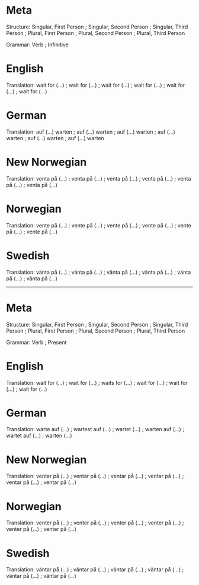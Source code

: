 Meta
====

Structure: Singular, First Person ; Singular, Second Person ; Singular, Third Person ;
           Plural, First Person   ; Plural, Second Person   ; Plural, Third Person

Grammar:   Verb ; Infinitive



English
=======

Translation: wait for (…) ; wait for (…) ; wait for (…) ;
             wait for (…) ; wait for (…) ; wait for (…)



German
======

Translation: auf (…) warten ; auf (…) warten ; auf (…) warten ;
             auf (…) warten ; auf (…) warten ; auf (…) warten



New Norwegian
=============

Translation: venta på (…) ; venta på (…) ; venta på (…) ;
             venta på (…) ; venta på (…) ; venta på (…)



Norwegian
=========

Translation: vente på (…) ; vente på (…) ; vente på (…) ;
             vente på (…) ; vente på (…) ; vente på (…)



Swedish
=======

Translation: vänta på (…) ; vänta på (…) ; vänta på (…) ;
             vänta på (…) ; vänta på (…) ; vänta på (…)



--------------------------------------------------------------------------------

Meta
====

Structure: Singular, First Person ; Singular, Second Person ; Singular, Third Person ;
           Plural, First Person   ; Plural, Second Person   ; Plural, Third Person

Grammar:   Verb ; Present



English
=======

Translation: wait for (…) ; wait for (…) ; waits for (…) ;
             wait for (…) ; wait for (…) ; wait for (…)



German
======

Translation: warte auf (…) ; wartest auf (…) ; wartet (…) ;
             warten auf (…) ; wartet auf (…) ; warten (…)



New Norwegian
=============

Translation: ventar på (…) ; ventar på (…) ; ventar på (…) ;
             ventar på (…) ; ventar på (…) ; ventar på (…)



Norwegian
=========

Translation: venter på (…) ; venter på (…) ; venter på (…) ;
             venter på (…) ; venter på (…) ; venter på (…)



Swedish
=======

Translation: väntar på (…) ; väntar på (…) ; väntar på (…) ;
             väntar på (…) ; väntar på (…) ; väntar på (…)
